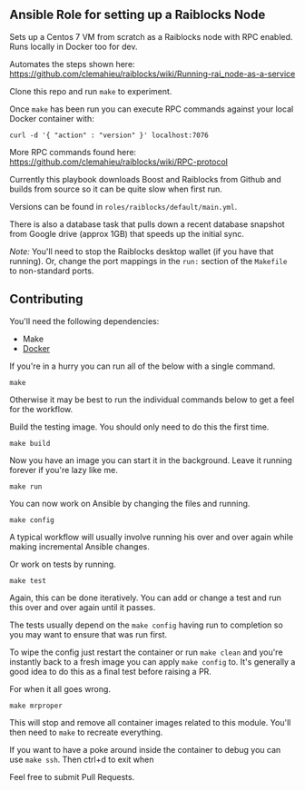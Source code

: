 ## Ansible Role for setting up a Raiblocks Node

Sets up a Centos 7 VM from scratch as a Raiblocks node with RPC enabled. Runs locally in Docker too for dev.

Automates the steps shown here: https://github.com/clemahieu/raiblocks/wiki/Running-rai_node-as-a-service

Clone this repo and run `make` to experiment.

Once `make` has been run you can execute RPC commands against your local Docker container with:

```
curl -d '{ "action" : "version" }' localhost:7076
```

More RPC commands found here: https://github.com/clemahieu/raiblocks/wiki/RPC-protocol

Currently this playbook downloads Boost and Raiblocks from Github and builds from source so it can be quite slow when first run.

Versions can be found in `roles/raiblocks/default/main.yml`.

There is also a database task that pulls down a recent database snapshot from Google drive (approx 1GB) that speeds up the initial sync.

*Note:* You'll need to stop the Raiblocks desktop wallet (if you have that running). Or, change the port mappings in the `run:` section of the `Makefile` to non-standard ports.


## Contributing

You'll need the following dependencies:
 
- Make
- [Docker](https://store.docker.com/editions/community/docker-ce-desktop-mac)

If you're in a hurry you can run all of the below with a single command.

`make`

Otherwise it may be best to run the individual commands below to get a feel for the workflow.

Build the testing image. You should only need to do this the first time.

`make build`

Now you have an image you can start it in the background. Leave it running forever if you're lazy like me.

`make run`

You can now work on Ansible by changing the files and running.

`make config`

A typical workflow will usually involve running his over and over again while making incremental Ansible changes.

Or work on tests by running.

`make test`

Again, this can be done iteratively. You can add or change a test and run this over and over again until it passes.

The tests usually depend on the `make config` having run to completion so you may want to ensure that was run first.

To wipe the config just restart the container or run `make clean` and you're instantly back to a fresh image you can
apply `make config` to. It's generally a good idea to do this as a final test before raising a PR.

For when it all goes wrong.

`make mrproper`

This will stop and remove all container images related to this module. You'll then need to `make` to recreate 
everything.

If you want to have a poke around inside the container to debug you can use `make ssh`. Then ctrl+d to exit when 

Feel free to submit Pull Requests.
